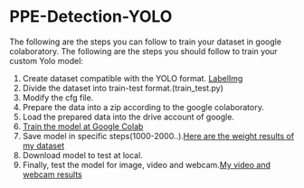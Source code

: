 # PPE-Detection-YOLO

The following are the steps you can follow to train your dataset in google colaboratory. 
The following are the steps you should follow to train your custom Yolo model:

1. Create dataset compatible with the YOLO format. [LabelImg](https://github.com/tzutalin/labelImg)
2. Divide the dataset into train-test format.(train_test.py)
3. Modify the cfg file.
4. Prepare the data into a zip according to the google colaboratory.
5. Load the prepared data into the drive account of google.
6. [Train the model at Google Colab](https://colab.research.google.com/drive/1yy3f6s8fC1Ky5YUoUjEpfdPTRTE67KGC?usp=sharing)
7. Save model in specific steps(1000-2000..).[Here are the weight results of my dataset](https://drive.google.com/drive/folders/1kP2WNz3o3WvuT1XhlVWK4eQ5biXiBm_Q?usp=sharing)
8. Download model to test at local.
9. Finally, test the model for image, video and webcam.[My video and webcam results](https://www.youtube.com/watch?v=JcAcoKf-4y0&list=PL8OxPIrXWurYzjNjTFmAH6GowpAs0YzlU&ab_channel=YUNUSEMREBARDIZ)
